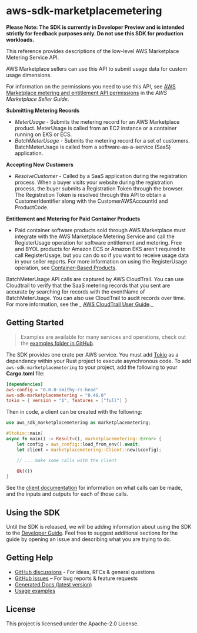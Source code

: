 # aws-sdk-marketplacemetering

**Please Note: The SDK is currently in Developer Preview and is intended strictly for
feedback purposes only. Do not use this SDK for production workloads.**

This reference provides descriptions of the low-level AWS Marketplace Metering Service API.

AWS Marketplace sellers can use this API to submit usage data for custom usage dimensions.

For information on the permissions you need to use this API, see [AWS Marketplace metering and entitlement API permissions](https://docs.aws.amazon.com/marketplace/latest/userguide/iam-user-policy-for-aws-marketplace-actions.html) in the _AWS Marketplace Seller Guide._

__Submitting Metering Records__
  - _MeterUsage_ - Submits the metering record for an AWS Marketplace product. MeterUsage is called from an EC2 instance or a container running on EKS or ECS.
  - _BatchMeterUsage_ - Submits the metering record for a set of customers. BatchMeterUsage is called from a software-as-a-service (SaaS) application.

__Accepting New Customers__
  - _ResolveCustomer_ - Called by a SaaS application during the registration process. When a buyer visits your website during the registration process, the buyer submits a Registration Token through the browser. The Registration Token is resolved through this API to obtain a CustomerIdentifier along with the CustomerAWSAccountId and ProductCode.

__Entitlement and Metering for Paid Container Products__
  - Paid container software products sold through AWS Marketplace must integrate with the AWS Marketplace Metering Service and call the RegisterUsage operation for software entitlement and metering. Free and BYOL products for Amazon ECS or Amazon EKS aren't required to call RegisterUsage, but you can do so if you want to receive usage data in your seller reports. For more information on using the RegisterUsage operation, see [Container-Based Products](https://docs.aws.amazon.com/marketplace/latest/userguide/container-based-products.html).

BatchMeterUsage API calls are captured by AWS CloudTrail. You can use Cloudtrail to verify that the SaaS metering records that you sent are accurate by searching for records with the eventName of BatchMeterUsage. You can also use CloudTrail to audit records over time. For more information, see the _ [AWS CloudTrail User Guide](http://docs.aws.amazon.com/awscloudtrail/latest/userguide/cloudtrail-concepts.html)._

## Getting Started

> Examples are available for many services and operations, check out the
> [examples folder in GitHub](https://github.com/awslabs/aws-sdk-rust/tree/main/examples).

The SDK provides one crate per AWS service. You must add [Tokio](https://crates.io/crates/tokio)
as a dependency within your Rust project to execute asynchronous code. To add `aws-sdk-marketplacemetering` to
your project, add the following to your **Cargo.toml** file:

```toml
[dependencies]
aws-config = "0.0.0-smithy-rs-head"
aws-sdk-marketplacemetering = "0.48.0"
tokio = { version = "1", features = ["full"] }
```

Then in code, a client can be created with the following:

```rust
use aws_sdk_marketplacemetering as marketplacemetering;

#[tokio::main]
async fn main() -> Result<(), marketplacemetering::Error> {
    let config = aws_config::load_from_env().await;
    let client = marketplacemetering::Client::new(&config);

    // ... make some calls with the client

    Ok(())
}
```

See the [client documentation](https://docs.rs/aws-sdk-marketplacemetering/latest/aws_sdk_marketplacemetering/client/struct.Client.html)
for information on what calls can be made, and the inputs and outputs for each of those calls.

## Using the SDK

Until the SDK is released, we will be adding information about using the SDK to the
[Developer Guide](https://docs.aws.amazon.com/sdk-for-rust/latest/dg/welcome.html). Feel free to suggest
additional sections for the guide by opening an issue and describing what you are trying to do.

## Getting Help

* [GitHub discussions](https://github.com/awslabs/aws-sdk-rust/discussions) - For ideas, RFCs & general questions
* [GitHub issues](https://github.com/awslabs/aws-sdk-rust/issues/new/choose) – For bug reports & feature requests
* [Generated Docs (latest version)](https://awslabs.github.io/aws-sdk-rust/)
* [Usage examples](https://github.com/awslabs/aws-sdk-rust/tree/main/examples)

## License

This project is licensed under the Apache-2.0 License.

